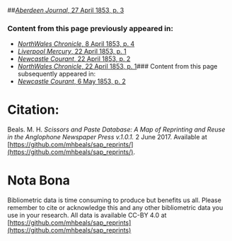 ##[*Aberdeen Journal*, 27 April 1853, p. 3](https://mhbeals.github.io/sap_html/Aberdeen-Journal/Aberdeen-Journal-27-April-1853-p-3)

### Content from this page previously appeared in:
+ [*NorthWales Chronicle*, 8 April 1853, p. 4](https://mhbeals.github.io/sap_html/NorthWales-Chronicle/NorthWales-Chronicle-8-April-1853-p-4)
+ [*Liverpool Mercury*, 22 April 1853, p. 1](https://mhbeals.github.io/sap_html/Liverpool-Mercury/Liverpool-Mercury-22-April-1853-p-1)
+ [*Newcastle Courant*, 22 April 1853, p. 2](https://mhbeals.github.io/sap_html/Newcastle-Courant/Newcastle-Courant-22-April-1853-p-2)
+ [*NorthWales Chronicle*, 22 April 1853, p. 1](https://mhbeals.github.io/sap_html/NorthWales-Chronicle/NorthWales-Chronicle-22-April-1853-p-1)### Content from this page subsequently appeared in:
+ [*Newcastle Courant*, 6 May 1853, p. 2](https://mhbeals.github.io/sap_html/Newcastle-Courant/Newcastle-Courant-6-May-1853-p-2)
                    
# Citation: 

Beals. M. H. *Scissors and Paste Database: A Map of Reprinting and Reuse in the Anglophone Newspaper Press v.1.0.1.* 2 June 2017. Available at [https://github.com/mhbeals/sap_reprints/](https://github.com/mhbeals/sap_reprints/). 
                    
# Nota Bona

Bibliometric data is time consuming to produce but benefits us all. Please remember to cite or acknowledge this and any other bibliometric data you use in your research. All data is available CC-BY 4.0 at [https://github.com/mhbeals/sap_reprints](https://github.com/mhbeals/sap_reprints)